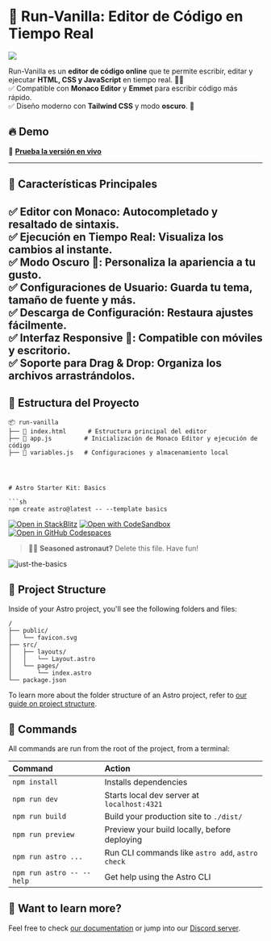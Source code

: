 # 🌟 Run-Vanilla: Editor de Código en Tiempo Real

<img src="https://run-vanila.web.app/imagenes/poster.png">


Run-Vanilla es un **editor de código online** que te permite escribir, editar y ejecutar **HTML, CSS y JavaScript** en tiempo real. 🚀✨  
✅ Compatible con **Monaco Editor** y **Emmet** para escribir código más rápido.  
✅ Diseño moderno con **Tailwind CSS** y modo **oscuro**. 🌙  

## 🔥 Demo

📌 **[Prueba la versión en vivo](https://run-vanila.web.app/)**  

---

## 🎯 Características Principales  

✅ **Editor con Monaco**: Autocompletado y resaltado de sintaxis.  
✅ **Ejecución en Tiempo Real**: Visualiza los cambios al instante.  
✅ **Modo Oscuro 🌙**: Personaliza la apariencia a tu gusto.  
✅ **Configuraciones de Usuario**: Guarda tu tema, tamaño de fuente y más.  
✅ **Descarga de Configuración**: Restaura ajustes fácilmente.  
✅ **Interfaz Responsive 📱**: Compatible con móviles y escritorio.  
✅ **Soporte para Drag & Drop**: Organiza los archivos arrastrándolos.  
---

## 📂 **Estructura del Proyecto**  
```plaintext
📦 run-vanilla
├── 📄 index.html      # Estructura principal del editor
├── 📜 app.js         # Inicialización de Monaco Editor y ejecución de código
├── 📜 variables.js   # Configuraciones y almacenamiento local




# Astro Starter Kit: Basics

```sh
npm create astro@latest -- --template basics
```

[![Open in StackBlitz](https://developer.stackblitz.com/img/open_in_stackblitz.svg)](https://stackblitz.com/github/withastro/astro/tree/latest/examples/basics)
[![Open with CodeSandbox](https://assets.codesandbox.io/github/button-edit-lime.svg)](https://codesandbox.io/p/sandbox/github/withastro/astro/tree/latest/examples/basics)
[![Open in GitHub Codespaces](https://github.com/codespaces/badge.svg)](https://codespaces.new/withastro/astro?devcontainer_path=.devcontainer/basics/devcontainer.json)

> 🧑‍🚀 **Seasoned astronaut?** Delete this file. Have fun!

![just-the-basics](https://github.com/withastro/astro/assets/2244813/a0a5533c-a856-4198-8470-2d67b1d7c554)

## 🚀 Project Structure

Inside of your Astro project, you'll see the following folders and files:

```text
/
├── public/
│   └── favicon.svg
├── src/
│   ├── layouts/
│   │   └── Layout.astro
│   └── pages/
│       └── index.astro
└── package.json
```

To learn more about the folder structure of an Astro project, refer to [our guide on project structure](https://docs.astro.build/en/basics/project-structure/).

## 🧞 Commands

All commands are run from the root of the project, from a terminal:

| Command                   | Action                                           |
| :------------------------ | :----------------------------------------------- |
| `npm install`             | Installs dependencies                            |
| `npm run dev`             | Starts local dev server at `localhost:4321`      |
| `npm run build`           | Build your production site to `./dist/`          |
| `npm run preview`         | Preview your build locally, before deploying     |
| `npm run astro ...`       | Run CLI commands like `astro add`, `astro check` |
| `npm run astro -- --help` | Get help using the Astro CLI                     |

## 👀 Want to learn more?

Feel free to check [our documentation](https://docs.astro.build) or jump into our [Discord server](https://astro.build/chat).

